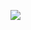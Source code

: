 ![](https://raw.githubusercontent.com/zhou-efr/zhouuuuuuuuuuuuuuuuuuuuuuuuuuuuuuuuuuuuuuuuuu/main/head.svg)

